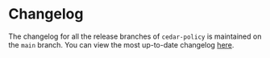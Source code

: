 # Changelog

The changelog for all the release branches of `cedar-policy` is maintained on
the `main` branch. You can view the most up-to-date changelog
[here](https://github.com/cedar-policy/cedar/blob/main/cedar-policy/CHANGELOG.md).

